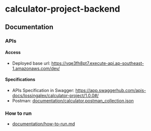 # calculator-project-backend

## Documentation

### APIs

#### Access

- Deployed base url: https://vqe3fh8pt7.execute-api.ap-southeast-1.amazonaws.com/dev/

#### Specifications

- APIs Specification in Swagger: https://app.swaggerhub.com/apis-docs/lossingalex/calculator-project/1.0.0#/
- Postman: [documentation/calculator.postman_collection.json](./documentation/calculator.postman_collection.json)


### How to run

- [documentation/how-to-run.md](./documentation/how-to-run.md)

